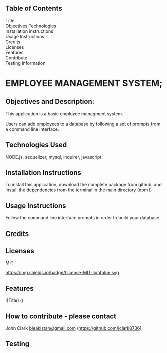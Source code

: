 ## Table of Contents
  Title  
  Objectives 
  Technologies  
  Installation instructions  
  Usage Instructions  
  Credits  
  Licenses  
  Features  
  Contribute  
  Testing Information  



  # EMPLOYEE MANAGEMENT SYSTEM;
  ## Objectives and Description:

  This application is a basic employee managment system.

  Users can add employees to a database by following a set of prompts from a command line interface.
  

  ## Technologies Used

  NODE.js, sequelizer, mysql, inquirer, javascript.

  

  ## Installation Instructions
  To install this application, download the complete package from github, and install the dependencies from the terminal in the main directory (npm i)

  ## Usage Instructions
  Follow the command line interface prompts in order to build your database.

  ## Credits
  

  ## Licenses
  MIT

  https://img.shields.io/badge/License-MIT-lightblue.svg

  ## Features
  ![Title] ()

  ## How to contribute - please contact
  John Clark bleakistan@gmail.com (https://github.com/jclark8736)

  ## Testing

  

